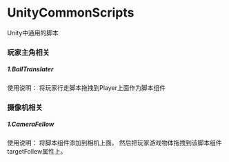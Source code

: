 # UnityCommonScripts
Unity中通用的脚本

### 玩家主角相关
##### 1.BallTranslater

使用说明：
将玩家行走脚本拖拽到Player上面作为脚本组件

### 摄像机相关
##### 1.CameraFellow
使用说明：
将脚本组件添加到相机上面。
然后把玩家游戏物体拖拽到该脚本组件targetFollew属性上。










